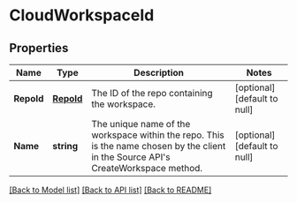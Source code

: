 # CloudWorkspaceId

## Properties
Name | Type | Description | Notes
------------ | ------------- | ------------- | -------------
**RepoId** | [**RepoId**](RepoId.md) | The ID of the repo containing the workspace. | [optional] [default to null]
**Name** | **string** | The unique name of the workspace within the repo.  This is the name chosen by the client in the Source API&#39;s CreateWorkspace method. | [optional] [default to null]

[[Back to Model list]](../v1alpha1/README.md#documentation-for-models) [[Back to API list]](../v1alpha1/README.md#documentation-for-api-endpoints) [[Back to README]](../v1alpha1/README.md)


